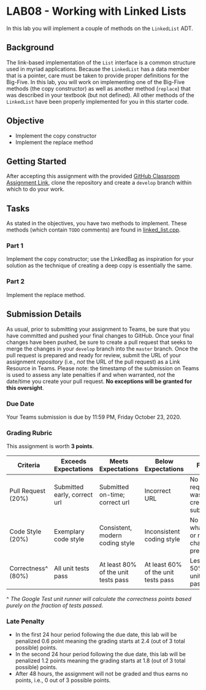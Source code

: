 # LAB08 - Working with Linked Lists

In this lab you will implement a couple of methods on the `LinkedList` ADT.

## Background

The link-based implementation of the `List` interface is a common structure used in myriad applications. Because the `LinkedList` has a data member that is a pointer, care must be taken to provide proper definitions for the Big-Five. In this lab, you will work on implementing one of the Big-Five methods (the copy constructor) as well as another method (`replace`) that was described in your textbook (but not defined).
All other methods of the `LinkedList` have been properly implemented for you in this starter code.

## Objective

* Implement the copy constructor
* Implement the replace method

## Getting Started

After accepting this assignment with the provided [GitHub Classroom Assignment Link](https://classroom.github.com/a/HMF8M13s), clone the repository and create a `develop` branch within which to do your work.

## Tasks

As stated in the objectives, you have two methods to implement. These methods (which contain `TODO` comments) are found in [linked_list.cpp](src/linked_list.cpp).

### Part 1

Implement the copy constructor; use the LinkedBag as inspiration for your solution as the technique of creating a deep copy is essentially the same.

### Part 2

Implement the replace method.

## Submission Details

As usual, prior to submitting your assignment to Teams, be sure that you have committed and pushed your final changes to GitHub. Once your final changes have been pushed, be sure to create a pull request that seeks to merge the changes in your `develop` branch into the `master` branch. Once the pull request is prepared and ready for review, submit the URL of your assignment _repository_ (i.e., _not_ the URL of the pull request) as a Link Resource in Teams. Please note: the timestamp of the submission on Teams is used to assess any late penalties if and when warranted, _not_ the date/time you create your pull request. **No exceptions will be granted for this oversight**.

### Due Date

Your Teams submission is due by 11:59 PM, Friday October 23, 2020.

### Grading Rubric

This assignment is worth **3 points**.

Criteria          | Exceeds Expectations        | Meets Expectations             | Below Expectations | Failure                                                 |
------------------|-----------------------------|--------------------------------|--------------------|---------------------------------------------------------|
Pull Request (20%)| Submitted early, correct url| Submitted on-time; correct url | Incorrect URL            | No pull request was created or submitted          |
Code Style (20%)  | Exemplary code style        | Consistent, modern coding style    | Inconsistent coding style| No style whatsoever or no code changes present|
Correctness^ (80%)| All unit tests pass         | At least 80% of the unit tests pass| At least 60% of the unit tests pass| Less than 50% of the unit tests pass|

^ _The Google Test unit runner will calculate the correctness points based purely on the fraction of tests passed_.

### Late Penalty

* In the first 24 hour period following the due date, this lab will be penalized 0.6 point meaning the grading starts at 2.4 (out of 3 total possible) points.
* In the second 24 hour period following the due date, this lab will be penalized 1.2 points meaning the grading starts at 1.8 (out of 3 total possible) points.
* After 48 hours, the assignment will not be graded and thus earns no points, i.e., 0 out of 3 possible points.
